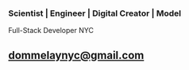 ### Scientist | Engineer | Digital Creator | Model
Full-Stack Developer
NYC 
## dommelaynyc@gmail.com
